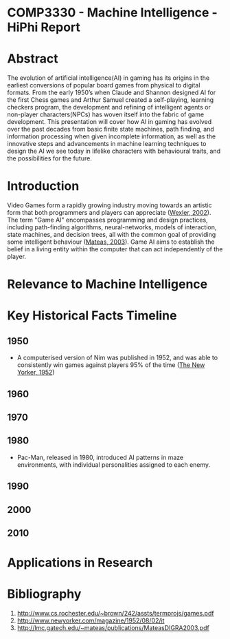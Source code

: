 COMP3330 - Machine Intelligence - HiPhi Report
==============================================

# Abstract #

The evolution of artificial intelligence(AI) in gaming has its origins in the earliest conversions of popular board games from physical to digital formats. From the early 1950’s when Claude and Shannon designed AI for the first Chess games and Arthur Samuel created a self-playing, learning checkers program, the development and refining of intelligent agents or non-player characters(NPCs) has woven itself into the fabric of game development. This presentation will cover how AI in gaming has evolved over the past decades from basic finite state machines, path finding, and information processing when given incomplete information, as well as the innovative steps and advancements in machine learning techniques to design the AI we see today in lifelike characters with behavioural traits, and the possibilities for the future.

# Introduction #

Video Games form a rapidly growing industry moving towards an artistic form that both programmers and players can appreciate ([Wexler, 2002](http://www.cs.rochester.edu/~brown/242/assts/termprojs/games.pdf)). The term "Game AI" encompasses programming and design practices, including path-finding algorithms, neural-networks, models of interaction, state machines, and decision trees, all with the common goal of providing some intelligent behaviour ([Mateas, 2003](http://lmc.gatech.edu/~mateas/publications/MateasDIGRA2003.pdf)). Game AI aims to establish the belief in a living entity within the computer that can act independently of the player.

# Relevance to Machine Intelligence #


# Key Historical Facts Timeline #

## 1950 ##

* A computerised version of Nim was published in 1952, and was able to consistently win games against players 95% of the time ([The New Yorker, 1952](http://www.newyorker.com/magazine/1952/08/02/it))

## 1960 ##
## 1970 ##
## 1980 ##

* Pac-Man, released in 1980, introduced AI patterns in maze environments, with individual personalities assigned to each enemy. 

## 1990 ##
## 2000 ##
## 2010 ##

# Applications in Research #

# Bibliography

1. http://www.cs.rochester.edu/~brown/242/assts/termprojs/games.pdf
2. http://www.newyorker.com/magazine/1952/08/02/it
3. http://lmc.gatech.edu/~mateas/publications/MateasDIGRA2003.pdf